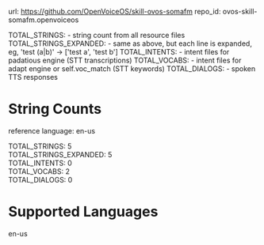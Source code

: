 
url: https://github.com/OpenVoiceOS/skill-ovos-somafm
repo_id: ovos-skill-somafm.openvoiceos

TOTAL_STRINGS:  - string count from all resource files
TOTAL_STRINGS_EXPANDED: - same as above, but each line is expanded, eg, 'test (a|b)' -> ['test a', 'test b']
TOTAL_INTENTS: - intent files for padatious engine (STT transcriptions)
TOTAL_VOCABS: - intent files for adapt engine or self.voc_match (STT keywords)
TOTAL_DIALOGS: - spoken TTS responses


# String Counts

reference language: en-us

TOTAL_STRINGS: 5  
TOTAL_STRINGS_EXPANDED: 5  
TOTAL_INTENTS: 0  
TOTAL_VOCABS: 2  
TOTAL_DIALOGS: 0  

# Supported Languages

en-us
